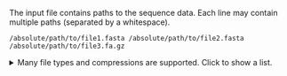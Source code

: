 The input file contains paths to the sequence data. Each line may contain multiple paths (separated by a whitespace).

```
/absolute/path/to/file1.fasta /absolute/path/to/file2.fasta
/absolute/path/to/file3.fa.gz
```

<details><summary>Many file types and compressions are supported. Click to show a list.</summary>
Supported file extensions are (possibly followed by bz2, gz, or bgzf):<br>
&nbsp;&nbsp;• embl<br>
&nbsp;&nbsp;• fasta<br>
&nbsp;&nbsp;• fa<br>
&nbsp;&nbsp;• fna<br>
&nbsp;&nbsp;• ffn<br>
&nbsp;&nbsp;• faa<br>
&nbsp;&nbsp;• frn<br>
&nbsp;&nbsp;• fas<br>
&nbsp;&nbsp;• fastq<br>
&nbsp;&nbsp;• fq<br>
&nbsp;&nbsp;• genbank<br>
&nbsp;&nbsp;• gb<br>
&nbsp;&nbsp;• gbk<br>
&nbsp;&nbsp;• sam
</details>

